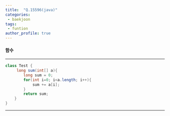 ```yaml
---
title:  "Q.15596(java)"
categories:
 - baekjoon
tags:
 - funtion  
author_profile: true
---
```

#### 함수

* * *
~~~java
class Test {
     long sum(int[] a){
        long sum = 0;
        for(int i=0; i<a.length; i++){
            sum += a[i];
        }
        return sum;
    }
}
~~~
*****